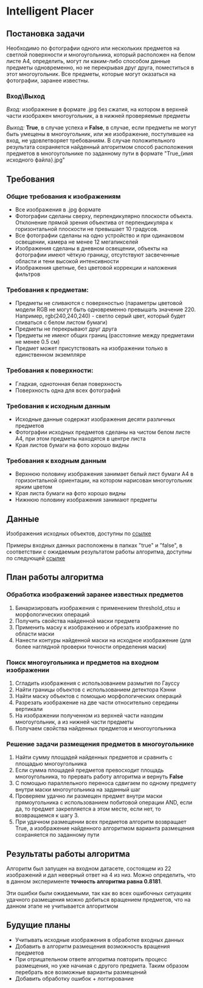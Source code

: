 # Intelligent Placer
## Постановка задачи
Необходимо по фотографии одного или нескольких предметов на светлой поверхности и многоугольника, который расположен на белом листе A4, определить, могут ли каким-либо способом данные предметы одновременно, но не перекрывая друг друга, поместиться в этот многоугольник. Все предметы, которые могут оказаться на фотографии, заранее известны.

### Вход\Выход
*Вход:* 
изображение в формате .jpg без сжатия, на котором в верхней части изображен многоугольник, а в нижней проверяемые предметы

*Выход:* 
**True**, в случае успеха и **False**, в случае, если предметы не могут быть умещены в многоугольник, или же изображение, поступившее на вход, не удовлетворяет требованиям. 
В случае положительного результата сохраняется найденный алгоритмом способ расположения предметов в многоугольнике по заданному пути в формате "True_{имя исходного файла}.jpg"

## Требования
### Общие требования к изображениям
+ Все изображения в .jpg формате
+ Фотографии сделаны сверху, перпендикулярно плоскости объекта. Отклонение прямой зрения объектива от перпендикуляра к горизонтальной плоскости не превышает 10 градусов.
+ Все фотографии сделаны на одно устройство и при одинаковом освещении, камера не менее 12 мегапикселей
+ Изображения сделаны в дневном освещении, объекты на фотографии имеют чёткую границу, отсутствуют засвеченные области и тени высокой интенсивности
+ Изображения цветные, без цветовой коррекции и наложения фильтров


### Требования к предметам:
+ Предметы не сливаются с поверхностью (параметры цветовой модели RGB не могут быть одновременно превышать значение 220. Например, rgb(240,240,240) - светло серый цвет, который будет сливаться с белом листом бумаги)
+ Предметы не перекрывают друг друга
+ Предметы не имеют общих границ (расстояние между предметами не менее 0.5 см)
+ Предмет может присутствовать на изображении только в единственном экземпляре


### Требования к поверхности:
+ Гладкая, однотонная белая поверхность
+ Поверхность одна для всех фотографий


### Требования к исходным данным
+ Исходные данные содержат изображения десяти различных предметов
+ Фотографии исходных предметов сделаны на чистом белом листе A4, при этом предметы находятся в центре листа 
+ Края листов бумаги на фото хорошо видны 

### Требования к входным данным
+ Верхнюю половину изображения занимает белый лист бумаги A4 в горизонтальной ориентации, на котором нарисован многоугольник ярким цветом 
+ Края листа бумаги на фото хорошо видны 
+ Нижнюю половину изображения занимают предметы

## Данные
Изображения исходных объектов, доступны по [ссылке](https://drive.google.com/drive/folders/1a4XzSREjyc9MpqBEcfjzBQXmNRO5VQp6?usp=sharing)

Примеры входных данных  расположены в папках "true" и "false", в соответствии с ожидаемым результатом работы алгоритма, доступны по следующей [ссылке](https://drive.google.com/drive/folders/1Xi4-pHhXemMedG6puiFzId9kjIyVojrD?usp=sharing)

## План работы алгоритма
### Обработка изображений заранее известных предметов
1. Бинаризировать изображения с применением threshold_otsu и морфологических операций
2. Получить свойства найденной маски предмета
3. Применить маску к изображению и обрезать изображение по области маски
4. Нанести контуры найденной маски на исходное изображение (для более наглядной проверки точности определения маски)

### Поиск многоугольника и предметов на входном изображении
1. Сгладить изображения с использованием размытия по Гауссу
2. Найти границы объектов с использованием детектора Кэнни
3. Найти маску объектов с помощью морфологических операций
4. Разрезать изображение на две части относительно середины вертикали
5. На изображении полученном из верхней части находим многоугольник, а из нижней части предметы
6. Получаем свойства найденных предметов и многоугольника

### Решение задачи размещения предметов в многоугольнике
1. Найти сумму площадей найденных предметов и сравнить с площадью многоугольника
2. Если сумма площадей предметов превосходит площадь многоугольника, то прервать работу алгоритма и вернуть **False**
3. С помощью параллельного переноса сдвигаем по одному предмету внутри маски многоугольника на заданный шаг
4. Проверяем удачно ли размещен предмет внутри маски прямоугольника с использованием побитовой операции AND, если да, то предмет закрепляется а этом месте, если нет, то возвращаемся к шагу 3.
5. При удачном размещении всех предметов алгоритм возвращает True, а изображение найденного алгоритмом варианта размещения сохраняется по заданному пути

## Результаты работы алгоритма
Алгоритм был запущен на входном датасете, состоящем из 22 изображений и дал неверный ответ на 4 из низ. Можно определить, что в данном эксперименте **точность алгоритма равна 0.8181**. 

Эти ошибки были ожидаемыми, так как во всех ошибочных ситуациях удачного размещения можно добиться вращением предметов, что на данном этапе не учитывается алгоритмом

## Будущие планы
+ Учитывать исходные изображения в обработке входных данных
+ Добавить в алгоритм размещения возможность вращения предметов
+ При отрицательном ответе алгоритма повторить процесс размещения, но уже начиная с другого предмета. Таким образом перебрать все возможные варианты размещений
+ Добавить обработку ошибок + логгирование
